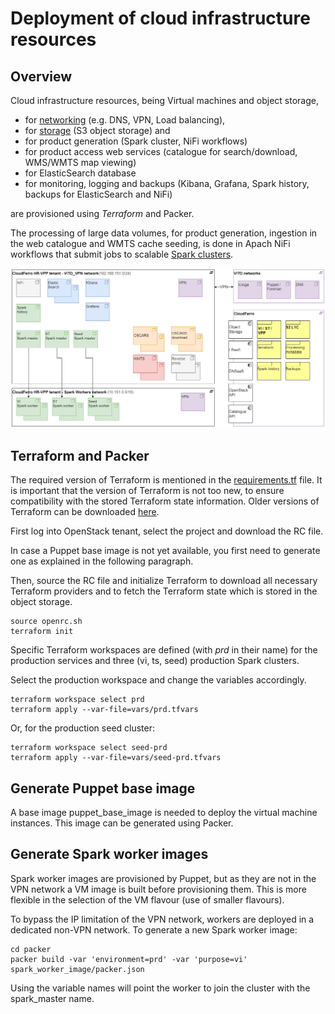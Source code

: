 # Deployment of cloud infrastructure resources

## Overview

Cloud infrastructure resources, being Virtual machines and object storage,
* for [networking](./networking.md) (e.g. DNS, VPN, Load balancing), 
* for [storage](./storage.md) (S3 object storage) and 
* for product generation (Spark cluster, NiFi workflows)
* for product access web services (catalogue for search/download, WMS/WMTS map viewing)
* for ElasticSearch database
* for monitoring, logging and backups (Kibana, Grafana, Spark history, backups for ElasticSearch and NiFi)

are provisioned using *Terraform* and Packer.

The processing of large data volumes, for product generation, ingestion in the web catalogue and WMTS cache seeding, is done in Apach NiFi workflows that submit jobs to scalable [Spark clusters](./spark_clusters.md).

![HR-VPP deployment overview](../assets/HR-VPP_deployment_overview.png)

## Terraform and Packer

The required version of Terraform is mentioned in the [requirements.tf](./requirements.tf) file.
It is important that the version of Terraform is not too new, to ensure compatibility with the stored Terraform state information.
Older versions of Terraform can be downloaded [here](https://releases.hashicorp.com/terraform).

First log into OpenStack tenant, select the project and download the RC file.

In case a Puppet base image is not yet available, you first need to generate one as explained in the following paragraph.

Then, source the RC file and initialize Terraform to download all necessary Terraform providers and to fetch the Terraform state which is stored in the object storage.

~~~~
source openrc.sh
terraform init
~~~~

Specific Terraform workspaces are defined (with _prd_ in their name) for the production services and three (vi, ts, seed) production Spark clusters.

Select the production workspace and change the variables accordingly.

~~~~
terraform workspace select prd
terraform apply --var-file=vars/prd.tfvars
~~~~

Or, for the production seed cluster:

~~~~
terraform workspace select seed-prd
terraform apply --var-file=vars/seed-prd.tfvars
~~~~

## Generate Puppet base image

A base image puppet_base_image is needed to deploy the virtual machine instances. This image can be generated using Packer.

## Generate Spark worker images

Spark worker images are provisioned by Puppet, but as they are not in the VPN network a VM image is built before provisioning them. 
This is more flexible in the selection of the VM flavour (use of smaller flavours). 

To bypass the IP limitation of the VPN network, workers are deployed in a dedicated non-VPN network. To generate a new Spark worker image:

~~~~
cd packer
packer build -var 'environment=prd' -var 'purpose=vi' spark_worker_image/packer.json
~~~~

Using the variable names will point the worker to join the cluster with the spark_master name.
